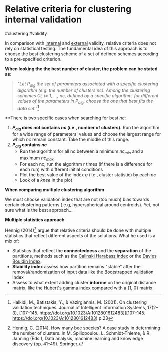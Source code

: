 # Relative criteria for clustering internal validation

#clustering #validity

In comparison with [internal](../10) and [external](../20) validity, relative 
criteria does not rely on statistical testing. 
The fundamental idea of this approach is to choose the best clustering scheme 
of a set of defined schemes according to a pre-specified criterion.

**When looking the the best number of cluster, the problem can be stated
as**:

> *"Let $P_{alg}$ the set of parameters associated with a specific clustering 
> algorithm (e.g. the number of clusters nc). Among the clustering schemes Ci, 
> i= 1, ..., nc, defined by a specific algorithm, for different values of the 
> parameters in $P_{alg}$, choose the one that best fits the data set.”*[^ref1]

**There is two specific cases when searching for best $nc$:

1. **$P_{alg}$ does not contains $nc$ (i.e., number of clusters).** Run the algorithm for a wide range of parameters' values and choose the largest range for which $nc$ remain constant. Take the middle of this range.
2. **$P_{alg}$ contains $nc$**
	- Run the algorithm for all nc between a minimum $nc_{min}$ and a maximum $nc_{max}$
	- For each nc, run the algorithm r times (if there is a difference for each run) with different initial conditions
	- Plot the best value of the index $q$ (i.e., cluster statistic) by each $nc$
	- Look of a *knee* in the plot

**When comparing multiple clustering algorithm**

We must choose validation index that are not (too much) bias towards
certain clustering patterns (.e.g, hyperspherical around centroids).
Yet, not sure what is the best approach...

**Multiple statistics approach**

Hennig (2014)[^ref2] argue that relative criteria should be done with
multiple statistics that reflect different aspects of the
solutions. What he used is a mix of:

- Statistics that reflect the **connectedness** and the **separation** of the partitions, methods such as the [Calinski Harabasz index](../24) or the [Davies Bouldin Index](../25).
- **Stability index** assess how partition remains "stable" after the removal/randomization of input data like the Bootstrapped validation index
- Assess to what extent adding cluster **informe** on the original
  distance matrix, like the [Hubert's gamma index](../22) compared with
  a {1, 0} matrix.

[^ref1]: Halkidi, M., Batistakis, Y., & Vazirgiannis, M. (2001). On clustering validation techniques. Journal of Intelligent Information Systems, 17(2–3), [107–145. https://doi.org/10.1023/A:1012801612483]([107–145. https://doi.org/10.1023/A:1012801612483) p.23
[^ref2]: Hennig, C. (2014). How many bee species? A case study in determining the number of clusters. In M. Spiliopoulou, L. Schmidt-Thieme, & R. Janning (Eds.), Data analysis, machine learning and knowledge discovery (pp. 41–49). Springer.

